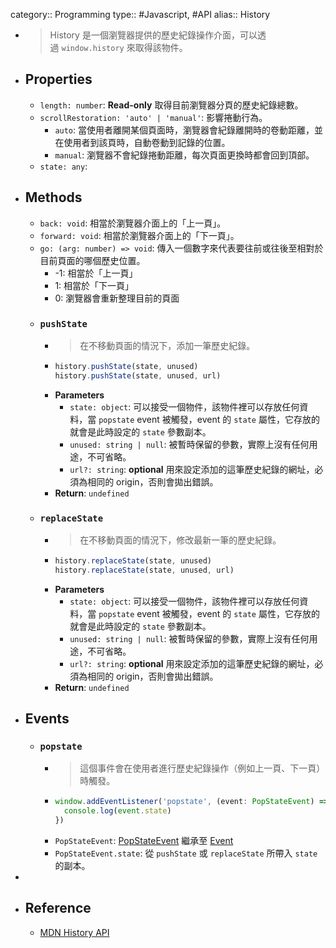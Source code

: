 category:: Programming
type:: #Javascript, #API
alias:: History

- > History 是一個瀏覽器提供的歷史紀錄操作介面，可以透過 `window.history` 來取得該物件。
- ## Properties
	- `length: number`: **Read-only** 取得目前瀏覽器分頁的歷史紀錄總數。
	- `scrollRestoration: 'auto' | 'manual'`: 影響捲動行為。
		- `auto`: 當使用者離開某個頁面時，瀏覽器會紀錄離開時的卷動距離，並在使用者到該頁時，自動卷動到記錄的位置。
		- `manual`: 瀏覽器不會紀錄捲動距離，每次頁面更換時都會回到頂部。
	- `state: any`:
- ## Methods
	- `back: void`: 相當於瀏覽器介面上的「上一頁」。
	- `forward: void`: 相當於瀏覽器介面上的「下一頁」。
	- `go: (arg: number) => void`: 傳入一個數字來代表要往前或往後至相對於目前頁面的哪個歷史位置。
		- -1: 相當於「上一頁」
		- 1: 相當於「下一頁」
		- 0: 瀏覽器會重新整理目前的頁面
	- ### `pushState`
		- > 在不移動頁面的情況下，添加一筆歷史紀錄。
		- ```javascript
		  history.pushState(state, unused)
		  history.pushState(state, unused, url)
		  ```
		- **Parameters**
			- `state: object`: 可以接受一個物件，該物件裡可以存放任何資料，當 `popstate` event 被觸發，event 的 `state` 屬性，它存放的就會是此時設定的 `state` 參數副本。
			- `unused: string | null`: 被暫時保留的參數，實際上沒有任何用途，不可省略。
			- `url?: string`: **optional** 用來設定添加的這筆歷史紀錄的網址，必須為相同的 origin，否則會拋出錯誤。
		- **Return**: `undefined`
	- ### `replaceState`
		- > 在不移動頁面的情況下，修改最新一筆的歷史紀錄。
		- ```javascript
		  history.replaceState(state, unused)
		  history.replaceState(state, unused, url)
		  ```
		- **Parameters**
			- `state: object`: 可以接受一個物件，該物件裡可以存放任何資料，當 `popstate` event 被觸發，event 的 `state` 屬性，它存放的就會是此時設定的 `state` 參數副本。
			- `unused: string | null`: 被暫時保留的參數，實際上沒有任何用途，不可省略。
			- `url?: string`: **optional** 用來設定添加的這筆歷史紀錄的網址，必須為相同的 origin，否則會拋出錯誤。
		- **Return**: `undefined`
- ## Events
	- ### `popstate`
		- > 這個事件會在使用者進行歷史紀錄操作（例如上一頁、下一頁）時觸發。
		- ```typescript
		  window.addEventListener('popstate', (event: PopStateEvent) => {
		    console.log(event.state)
		  })
		  ```
		- `PopStateEvent`: [PopStateEvent](https://developer.mozilla.org/en-US/docs/Web/API/PopStateEvent) 繼承至 [Event](https://developer.mozilla.org/en-US/docs/Web/API/Event)
		- `PopStateEvent.state`: 從 `pushState` 或 `replaceState` 所帶入 `state` 的副本。
-
- ## Reference
	- [MDN History API](https://developer.mozilla.org/en-US/docs/Web/API/History)